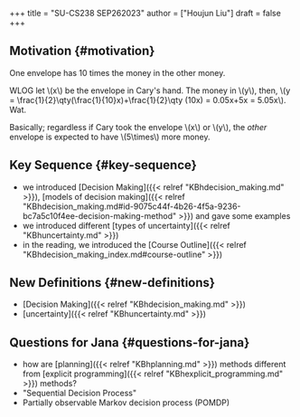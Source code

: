 +++
title = "SU-CS238 SEP262023"
author = ["Houjun Liu"]
draft = false
+++

## Motivation {#motivation}

One envelope has 10 times the money in the other money.

WLOG let \\(x\\) be the envelope in Cary's hand. The money in \\(y\\), then, \\(y = \frac{1}{2}\qty(\frac{1}{10}x)+\frac{1}{2}\qty (10x) = 0.05x+5x = 5.05x\\). Wat.

Basically; regardless if Cary took the envelope \\(x\\) or \\(y\\), the _other_ envelope is expected to have \\(5\times\\) more money.


## Key Sequence {#key-sequence}

-   we introduced [Decision Making]({{< relref "KBhdecision_making.md" >}}), [models of decision making]({{< relref "KBhdecision_making.md#id-9075c44f-4b26-4f5a-9236-bc7a5c10f4ee-decision-making-method" >}}) and gave some examples
-   we introduced different [types of uncertainty]({{< relref "KBhuncertainty.md" >}})
-   in the reading, we introduced the [Course Outline]({{< relref "KBhdecision_making_index.md#course-outline" >}})


## New Definitions {#new-definitions}

-   [Decision Making]({{< relref "KBhdecision_making.md" >}})
-   [uncertainty]({{< relref "KBhuncertainty.md" >}})


## Questions for Jana {#questions-for-jana}

-   how are [planning]({{< relref "KBhplanning.md" >}}) methods different from [explicit programming]({{< relref "KBhexplicit_programming.md" >}}) methods?
-   "Sequential Decision Process"
-   Partially observable Markov decision process (POMDP)
